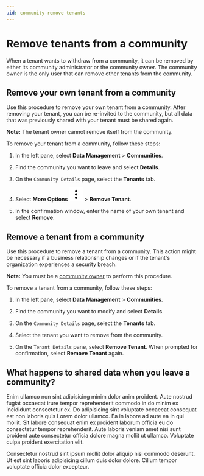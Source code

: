 ```yaml
---
uid: community-remove-tenants
---
```


# Remove tenants from a community

When a tenant wants to withdraw from a community, it can be removed by either its community administrator or the community owner. The community owner is the only user that can remove other tenants from the community.

## Remove your own tenant from a community

Use this procedure to remove your own tenant from a community. After removing your tenant, you can be re-invited to the community, but all data that was previously shared with your tenant must be shared again. 

**Note:** The tenant owner cannot remove itself from the community.

To remove your tenant from a community, follow these steps:

1. In the left pane, select **Data Management** > **Communities**.

1. Find the community you want to leave and select **Details**.

1. On the `Community Details` page, select the **Tenants** tab.

1. Select **More Options** ![More Options](../_icons/dots-vertical.svg) > **Remove Tenant**.

1. In the confirmation window, enter the name of your own tenant and select **Remove**.

## Remove a tenant from a community

Use this procedure to remove a tenant from a community. This action might be necessary if a business relationship changes or if the tenant's organization experiences a security breach.

**Note:** You must be a [community owner](xref:ccRoles#community-owner-preview) to perform this procedure.

To remove a tenant from a community, follow these steps:

1. In the left pane, select **Data Management** > **Communities**.

1. Find the community you want to modify and select **Details**.

1. On the `Community Details` page, select the **Tenants** tab.

1. Select the tenant you want to remove from the community. 

1. On the `Tenant Details` pane, select **Remove Tenant**. When prompted for confirmation, select **Remove Tenant** again.

## What happens to shared data when you leave a community? 

Enim ullamco non sint adipisicing minim dolor anim proident. Aute nostrud fugiat occaecat irure tempor reprehenderit commodo in do minim ex incididunt consectetur ex. Do adipisicing sint voluptate occaecat consequat est non laboris quis Lorem dolor ullamco. Ea in labore ad aute ea in qui mollit. Sit labore consequat enim ex proident laborum officia eu do consectetur tempor reprehenderit. Aute laboris veniam amet nisi sunt proident aute consectetur officia dolore magna mollit ut ullamco. Voluptate culpa proident exercitation elit.

Consectetur nostrud sint ipsum mollit dolor aliquip nisi commodo deserunt. Ut est sint laboris adipisicing cillum duis dolor dolore. Cillum tempor voluptate officia dolor excepteur.